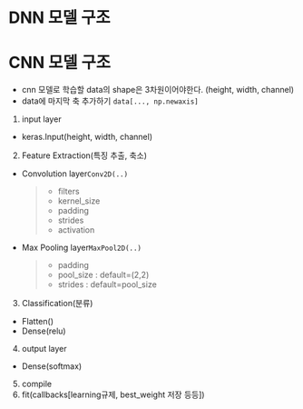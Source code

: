 # DNN 모델 구조


# CNN 모델 구조
- cnn 모델로 학습할 data의 shape은 3차원이어야한다. (height, width, channel)
- data에 마지막 축 추가하기 `data[..., np.newaxis]`
1. input layer
- keras.Input(height, width, channel)

2. Feature Extraction(특징 추출, 축소)
- Convolution layer`Conv2D(..)`
  > - filters
  > - kernel_size
  > - padding
  > - strides
  > - activation
- Max Pooling layer`MaxPool2D(..)`
  > - padding
  > - pool_size : default=(2,2)
  > - strides : default=pool_size

3. Classification(분류)
- Flatten()
- Dense(relu)

4. output layer
- Dense(softmax)

5. compile
6. fit(callbacks[learning규제, best_weight 저장 등등])
